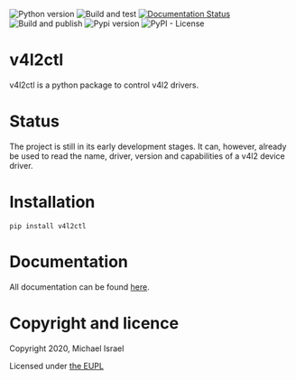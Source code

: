 ![Python version](https://img.shields.io/pypi/pyversions/v4l2ctl)
![Build and test](https://github.com/MichaelIsrael/v4l2ctl/workflows/Build%20and%20test/badge.svg?branch=master&event=push)
[![Documentation Status](https://readthedocs.org/projects/v4l2ctl/badge/?version=latest)](https://v4l2ctl.readthedocs.io/en/latest/?badge=latest)
![Build and publish](https://github.com/MichaelIsrael/v4l2ctl/workflows/Build%20and%20publish/badge.svg?branch=master&event=release)
![Pypi version](https://img.shields.io/pypi/v/v4l2ctl)
![PyPI - License](https://img.shields.io/pypi/l/v4l2ctl)

# v4l2ctl
v4l2ctl is a python package to control v4l2 drivers.

# Status
The project is still in its early development stages. It can, however, already
be used to read the name, driver, version and capabilities of a v4l2 device
driver.

# Installation
```
pip install v4l2ctl
```

# Documentation
All documentation can be found [here](https://v4l2ctl.readthedocs.io/).

# Copyright and licence
Copyright 2020, Michael Israel

Licensed under [the EUPL](https://joinup.ec.europa.eu/software/page/eupl)
